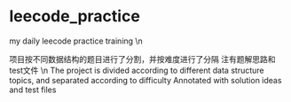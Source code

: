 # leecode_practice

my daily leecode practice training \n

项目按不同数据结构的题目进行了分割，并按难度进行了分隔
注有题解思路和test文件 \n
The project is divided according to different data structure topics, and separated according to difficulty
Annotated with solution ideas and test files
